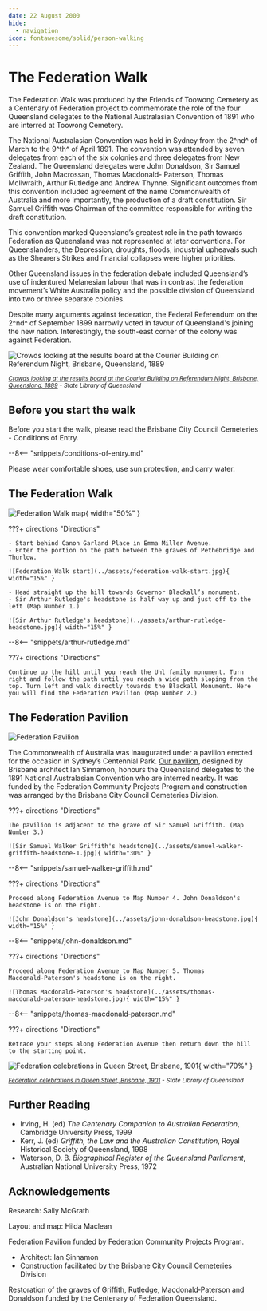 ```yaml
---
date: 22 August 2000
hide:
  - navigation
icon: fontawesome/solid/person-walking
---
```


# The Federation Walk 

The Federation Walk was produced by the Friends of Toowong Cemetery as a Centenary of Federation project to commemorate the role of the four Queensland delegates to the National Australasian Convention of 1891 who are interred at Toowong Cemetery.

The National Australasian Convention was held in Sydney from the 2^nd^ of March to the 9^th^ of April 1891. The convention was attended by seven delegates from each of the six colonies and three delegates from New Zealand. The Queensland delegates were John Donaldson, Sir Samuel Griffith, John Macrossan, Thomas Macdonald- Paterson, Thomas McIlwraith, Arthur Rutledge and Andrew Thynne. Significant outcomes from this convention included agreement of the name Commonwealth of Australia and more importantly, the production of a draft constitution. Sir Samuel Griffith was Chairman of the committee responsible for writing the draft constitution.

This convention marked Queensland’s greatest role in the path towards Federation as Queensland was not represented at later conventions. For Queenslanders, the Depression, droughts, floods, industrial upheavals such as the Shearers Strikes and financial collapses were higher priorities.

Other Queensland issues in the federation debate included Queensland’s use of indentured Melanesian labour that was in contrast the federation movement’s White Australia policy and the possible division of Queensland into two or three separate colonies. 

Despite many arguments against federation, the Federal Referendum on the 2^nd^ of September 1899 narrowly voted in favour of Queensland's joining the new nation. Interestingly, the south-east corner of the colony was against Federation.

![Crowds looking at the results board at the Courier Building on Referendum Night, Brisbane, Queensland, 1889](../assets/federation-referendum-results-1889.jpg)

*<small>[Crowds looking at the results board at the Courier Building on Referendum Night, Brisbane, Queensland, 1889](http://onesearch.slq.qld.gov.au/permalink/f/1upgmng/slq_alma21297968950002061) - State Library of Queensland </small>* 



## Before you start the walk

Before you start the walk, please read the Brisbane City Council Cemeteries - Conditions of Entry. 

--8<-- "snippets/conditions-of-entry.md"

Please wear comfortable shoes, use sun protection, and carry water.

## The Federation Walk

![Federation Walk map](../assets/federation-walk.png){ width="50%" } 

???+ directions "Directions" 

    - Start behind Canon Garland Place in Emma Miller Avenue.  
    - Enter the portion on the path between the graves of Pethebridge and Thurlow. 
    
    ![Federation Walk start](../assets/federation-walk-start.jpg){ width="15%" } 
    
    - Head straight up the hill towards Governor Blackall’s monument.
    - Sir Arthur Rutledge's headstone is half way up and just off to the left (Map Number 1.)
    
    ![Sir Arthur Rutledge's headstone](../assets/arthur-rutledge-headstone.jpg){ width="15%" } 

--8<-- "snippets/arthur-rutledge.md"

???+ directions "Directions" 

    Continue up the hill until you reach the Uhl family monument. Turn right and follow the path until you reach a wide path sloping from the top. Turn left and walk directly towards the Blackall Monument. Here you will find the Federation Pavilion (Map Number 2.)

## The Federation Pavilion

![Federation Pavilion](../assets/federation-pavilion.jpg)

The Commonwealth of Australia was inaugurated under a pavilion erected for the occasion in Sydney’s Centennial Park. [Our pavilion](../about/federation-pavilion.md), designed by Brisbane architect Ian Sinnamon, honours the Queensland delegates to the 1891 National Australasian Convention who are interred nearby. It was funded by the Federation Community Projects Program and construction was arranged by the Brisbane City Council Cemeteries Division.

???+ directions "Directions" 

    The pavilion is adjacent to the grave of Sir Samuel Griffith. (Map Number 3.)
    
    ![Sir Samuel Walker Griffith's headstone](../assets/samuel-walker-griffith-headstone-1.jpg){ width="30%" } 

--8<-- "snippets/samuel-walker-griffith.md"

???+ directions "Directions" 

    Proceed along Federation Avenue to Map Number 4. John Donaldson's headstone is on the right.
    
    ![John Donaldson's headstone](../assets/john-donaldson-headstone.jpg){ width="15%" } 

--8<-- "snippets/john-donaldson.md"

???+ directions "Directions" 

    Proceed along Federation Avenue to Map Number 5. Thomas Macdonald‑Paterson's headstone is on the right.
    
    ![Thomas Macdonald‑Paterson's headstone](../assets/thomas-macdonald‑paterson-headstone.jpg){ width="15%" } 

--8<-- "snippets/thomas-macdonald‑paterson.md"

???+ directions "Directions" 

    Retrace your steps along Federation Avenue then return down the hill to the starting point.


![Federation celebrations in Queen Street, Brisbane, 1901](../assets/federation-celebrations-1901.jpg){ width="70%" }  

*<small>[Federation celebrations in Queen Street, Brisbane, 1901](http://onesearch.slq.qld.gov.au/permalink/f/1upgmng/slq_alma21218848990002061) - State Library of Queensland </small>*     

## Further Reading

- Irving, H. (ed) *The Centenary Companion to Australian Federation*, Cambridge University Press, 1999
- Kerr, J. (ed) *Griffith, the Law and the Australian Constitution*, Royal Historical Society of Queensland, 1998
- Waterson, D. B. *Biographical Register of the Queensland Parliament*, Australian National University Press, 1972

## Acknowledgements

Research: Sally McGrath

Layout and map: Hilda Maclean 

<!-- Cover drawing: Jeff Turner 

Photographs reproduced with permission of [John Oxley Library](https://www.slq.qld.gov.au/plan-my-visit/spaces-visit/john-oxley-library). 
--> 

Federation Pavilion funded by Federation Community Projects Program.

- Architect: Ian Sinnamon
- Construction facilitated by the Brisbane City Council Cemeteries Division

Restoration of the graves of Griffith, Rutledge, Macdonald‑Paterson and Donaldson funded by the Centenary of Federation Queensland.

<!--
<div class="noprint" markdown="1">
## Brochure

**[Download this walk](../assets/guides/federation-trail.pdf)** - designed to be printed and folded in half to make an A5 brochure.

</div>
-->
